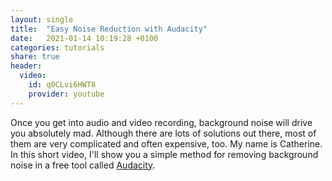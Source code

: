```yaml
---
layout: single
title:  "Easy Noise Reduction with Audacity"
date:   2021-01-14 10:19:28 +0100
categories: tutorials
share: true
header:
  video:
    id: q0CLvi6HWT8
    provider: youtube
---
```


Once you get into audio and video recording, background noise will drive you absolutely mad. Although there are lots of solutions out there, most of them are very complicated and often expensive, too. My name is Catherine. In this short video, I'll show you a simple method for removing background noise in a free tool called [Audacity](https://www.audacityteam.org/).
